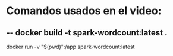# Comandos usados en el video:
--
docker build -t spark-wordcount:latest .
--
docker run -v "$(pwd)":/app spark-wordcount:latest

